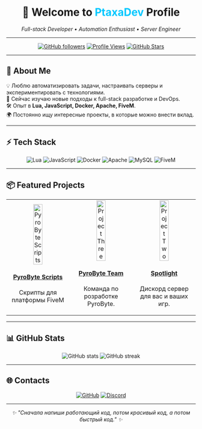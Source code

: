 <h1 align="center">🚀 Welcome to <span style="color:#00c8ff">PtaxaDev</span> Profile</h1>

<p align="center">
  <em>Full-stack Developer • Automation Enthusiast • Server Engineer</em>
</p>

---

<div align="center">

[![GitHub followers](https://img.shields.io/github/followers/PtaxaDev?label=Followers&style=social)](https://github.com/PtaxaDev)
[![Profile Views](https://komarev.com/ghpvc/?username=PtaxaDev&color=blueviolet)](https://github.com/PtaxaDev)
[![GitHub Stars](https://img.shields.io/github/stars/PtaxaDev?affiliations=OWNER%2CCOLLABORATOR&style=social)](https://github.com/PtaxaDev)

</div>

---

## 🧰 About Me
💡 Люблю автоматизировать задачи, настраивать серверы и экспериментировать с технологиями.  
🎯 Сейчас изучаю новые подходы к full-stack разработке и DevOps.  
🛠 Опыт в **Lua, JavaScript, Docker, Apache, FiveM**.  
🌍 Постоянно ищу интересные проекты, в которые можно внести вклад.  

---

## ⚡ Tech Stack
<div align="center">

![Lua](https://img.shields.io/badge/Lua-2C2D72?style=for-the-badge&logo=lua&logoColor=white)
![JavaScript](https://img.shields.io/badge/JavaScript-323330?style=for-the-badge&logo=javascript&logoColor=F7DF1E)
![Docker](https://img.shields.io/badge/Docker-0db7ed?style=for-the-badge&logo=docker&logoColor=white)
![Apache](https://img.shields.io/badge/Apache-CA1F1F?style=for-the-badge&logo=apache&logoColor=white)
![MySQL](https://img.shields.io/badge/MySQL-4479A1?style=for-the-badge&logo=mysql&logoColor=white)
![FiveM](https://img.shields.io/badge/FiveM-%23FF8800?style=for-the-badge)

</div>

---

## 📦 Featured Projects

<table>
<tr>
<td width="33%">
  <a href="https://discord.gg/AkhbheeDk9">
    <div align="center">
      <img src="https://cdn.discordapp.com/icons/1302940928620757002/f20f0dd231dde51d7251b843ea65196a.webp?size=1024" width="40%" alt="PyroByte Scripts" />
    </div>
  </a>
  <h4 align="center"><a href="https://discord.gg/AkhbheeDk9">PyroByte Scripts</a></h4>
  <p align="center">Cкрипты для платформы FiveM</p>
<td width="33%">
  <a href="https://github.com/PyroByteTeam">
    <div align="center">
      <img src="https://cdn.discordapp.com/icons/1302940928620757002/f20f0dd231dde51d7251b843ea65196a.webp?size=1024" width="40%" alt="Project Three" />
    </div>
  </a>
  <h4 align="center"><a href="https://github.com/PyroByteTeam">PyroByte Team</a></h4>
  <p align="center">Команда по розработке PyroByte.</p>
</td>
<td width="33%">
  <a href="Spotlight">
    <div align="center">
      <img src="https://cdn.discordapp.com/icons/1214204263958323220/c6d1ca0461d36f16240420650973bc20.webp?size=1024" width="40%" alt="Project Two" />
    </div>
  </a>
  <h4 align="center"><a href="https://discord.gg/GkfvDwAdxP">Spotlight</a></h4>
  <p align="center">Дискорд сервер для вас и ваших игр.</p>
</td>
</tr>
</table>

---

## 📊 GitHub Stats
<div align="center">
  <img src="https://github-readme-stats.vercel.app/api?username=PtaxaDev&show_icons=true&theme=tokyonight&hide_border=true" alt="GitHub stats" />
  <img src="https://github-readme-streak-stats.herokuapp.com/?user=PtaxaDev&theme=tokyonight&hide_border=true" alt="GitHub streak" />
</div>

---

## 🌐 Contacts
<div align="center">

[![GitHub](https://img.shields.io/badge/-GitHub-0d1117?style=for-the-badge&logo=github&logoColor=white)](https://github.com/PtaxaDev)
[![Discord](https://img.shields.io/badge/-Discord-5865F2?style=for-the-badge&logo=discord&logoColor=white)](https://discordapp.com/users/ptaxa.dev)

</div>

---

<p align="center"><i>✨ "Сначала напиши работающий код, потом красивый код, а потом быстрый код." ✨</i></p>
